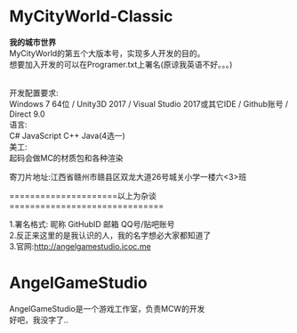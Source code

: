 # MyCityWorld-Classic
**我的城市世界**
<br>MyCityWorld的第五个大版本号，实现多人开发的目的。
<br>想要加入开发的可以在Programer.txt上署名(原谅我英语不好。。。)

<br>开发配置要求:
<br>Windows 7 64位 / Unity3D 2017 / Visual Studio 2017或其它IDE / Github账号 / Direct 9.0
<br>语言:
<br>C# JavaScript C++ Java(4选一)
<br>美工:
<br>起码会做MC的材质包和各种渲染

寄刀片地址:江西省赣州市赣县区双龙大道26号城关小学一楼六<3>班

=====================以上为杂谈==============================

1.署名格式: 昵称 GitHubID 邮箱 QQ号/贴吧账号
<br>2.反正来这里的是我认识的人，我的名字想必大家都知道了
<br>3.官网:<url>http://angelgamestudio.icoc.me</url>

# AngelGameStudio
AngelGameStudio是一个游戏工作室，负责MCW的开发
<br>好吧，我没字了..
